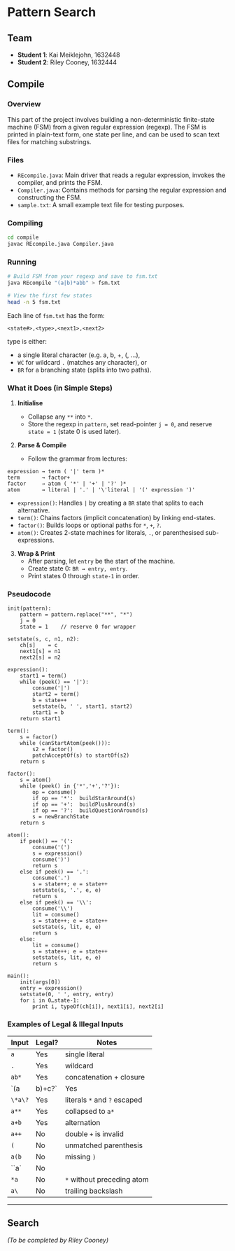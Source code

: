 # Pattern Search

## Team
- **Student 1**: Kai Meiklejohn, 1632448  
- **Student 2**: Riley Cooney, 1632444  

## Compile

### Overview
This part of the project involves building a non-deterministic finite-state machine (FSM) from a given regular expression (regexp). The FSM is printed in plain-text form, one state per line, and can be used to scan text files for matching substrings.

### Files

- `REcompile.java`: Main driver that reads a regular expression, invokes the compiler, and prints the FSM.  
- `Compiler.java`: Contains methods for parsing the regular expression and constructing the FSM.  
- `sample.txt`: A small example text file for testing purposes.

### Compiling

```bash
cd compile
javac REcompile.java Compiler.java
```

### Running

```bash
# Build FSM from your regexp and save to fsm.txt
java REcompile "(a|b)*abb" > fsm.txt

# View the first few states
head -n 5 fsm.txt
```

Each line of `fsm.txt` has the form:

```<state#>,<type>,<next1>,<next2>```

type is either:

- a single literal character (e.g. a, b, +, \(, …),
- `WC` for wildcard `.` (matches any character), or
- `BR` for a branching state (splits into two paths).

### What it Does (in Simple Steps)

1. **Initialise**
   - Collapse any `**` into `*`.
   - Store the regexp in `pattern`, set read-pointer `j = 0`, and reserve `state = 1` (state 0 is used later).

2. **Parse & Compile**
   - Follow the grammar from lectures:

```text
expression → term ( '|' term )*
term       → factor+
factor     → atom ( '*' | '+' | '?' )*
atom       → literal | '.' | '\'literal | '(' expression ')'
```

   - `expression()`: Handles `|` by creating a `BR` state that splits to each alternative.
   - `term()`: Chains factors (implicit concatenation) by linking end-states.
   - `factor()`: Builds loops or optional paths for `*`, `+`, `?`.
   - `atom()`: Creates 2-state machines for literals, `.`, or parenthesised sub-expressions.

3. **Wrap & Print**
   - After parsing, let `entry` be the start of the machine.
   - Create state 0: `BR → entry, entry`.
   - Print states 0 through `state-1` in order.

### Pseudocode

```text
init(pattern):
    pattern = pattern.replace("**", "*")
    j = 0
    state = 1    // reserve 0 for wrapper

setstate(s, c, n1, n2):
    ch[s]    = c
    next1[s] = n1
    next2[s] = n2

expression():
    start1 = term()
    while (peek() == '|'):
        consume('|')
        start2 = term()
        b = state++
        setstate(b, ' ', start1, start2)
        start1 = b
    return start1

term():
    s = factor()
    while (canStartAtom(peek())):
        s2 = factor()
        patchAcceptOf(s) to startOf(s2)
    return s

factor():
    s = atom()
    while (peek() in {'*','+','?'}):
        op = consume()
        if op == '*':  buildStarAround(s)
        if op == '+':  buildPlusAround(s)
        if op == '?':  buildQuestionAround(s)
        s = newBranchState
    return s

atom():
    if peek() == '(':
        consume('(')
        s = expression()
        consume(')')
        return s
    else if peek() == '.':
        consume('.')
        s = state++; e = state++
        setstate(s, '.', e, e)
        return s
    else if peek() == '\\':
        consume('\\')
        lit = consume()
        s = state++; e = state++
        setstate(s, lit, e, e)
        return s
    else:
        lit = consume()
        s = state++; e = state++
        setstate(s, lit, e, e)
        return s

main():
    init(args[0])
    entry = expression()
    setstate(0, ' ', entry, entry)
    for i in 0…state-1:
        print i, typeOf(ch[i]), next1[i], next2[i]
```

### Examples of Legal & Illegal Inputs

| Input       | Legal? | Notes                          |
|-------------|--------|--------------------------------|
| `a`         | Yes    | single literal                |
| `.`         | Yes    | wildcard                      |
| `ab*`       | Yes    | concatenation + closure       |
| `(a|b)+c?`  | Yes    | alternation, closure, optional|
| `\*a\?`    | Yes    | literals `*` and `?` escaped  |
| `a**`       | Yes    | collapsed to `a*`             |
| `a+b`       | Yes    | alternation                   |
| `a++`       | No     | double `+` is invalid         |
| `(`         | No     | unmatched parenthesis         |
| `a(b`       | No     | missing `)`                  |
| ``a`        | No     |                              |
| `*a`        | No     | `*` without preceding atom    |
| `a\`        | No     | trailing backslash            |

---

## Search

*(To be completed by Riley Cooney)*
